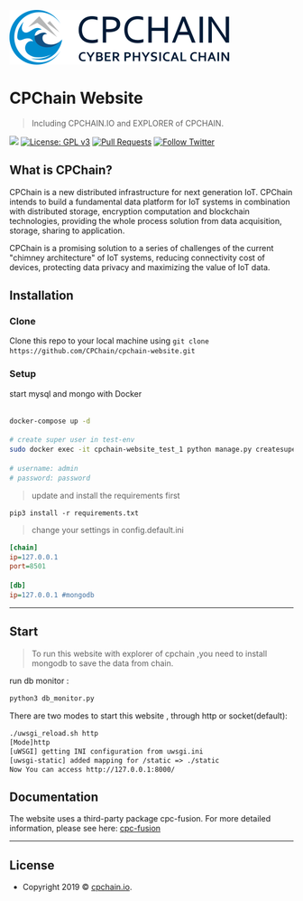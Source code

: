 ![](https://github.com/CPChain/cpchain-website/blob/master/static/img/logo_new.svg)



# CPChain Website

> Including CPCHAIN.IO and EXPLORER of CPCHAIN.

![](https://img.shields.io/badge/language-python3-orange.svg)
[![License: GPL v3](https://img.shields.io/badge/License-GPLv3-blue.svg)](https://www.gnu.org/licenses/gpl-3.0)
[![Pull Requests](https://img.shields.io/bitbucket/pr-raw/cpchain/chain.svg)](https://github.com/CPChain/cpchain-website/pulls)
[![Follow Twitter](https://img.shields.io/twitter/follow/cpchain_io.svg?label=Follow&style=social)](https://twitter.com/intent/follow?screen_name=cpchain_io)


## What is CPChain?
CPChain is a new distributed infrastructure for next generation IoT. CPChain intends to build a fundamental data platform for IoT systems in combination with distributed storage, encryption computation and blockchain technologies, providing the whole process solution from data acquisition, storage, sharing to application.

CPChain is a promising solution to a series of challenges of the current "chimney architecture" of IoT systems, reducing connectivity cost of devices, protecting data privacy and maximizing the value of IoT data.




## Installation

### Clone

Clone this repo to your local machine using `git clone https://github.com/CPChain/cpchain-website.git`

### Setup

start mysql and mongo with Docker

```bash

docker-compose up -d

# create super user in test-env
sudo docker exec -it cpchain-website_test_1 python manage.py createsuperuser

# username: admin
# password: password


```


> update and install the requirements first
```python3
pip3 install -r requirements.txt
```
> change your settings in config.default.ini
```ini
[chain]
ip=127.0.0.1
port=8501

[db]
ip=127.0.0.1 #mongodb
```

---
## Start
> To run this website with explorer of cpchain ,you need to install mongodb to save the data from chain.

run db monitor :
```python
python3 db_monitor.py
```
There are two modes to start this website , through http or socket(default):
```shell
./uwsgi_reload.sh http                                                  
[Mode]http
[uWSGI] getting INI configuration from uwsgi.ini
[uwsgi-static] added mapping for /static => ./static
Now You can access http://127.0.0.1:8000/
```

## Documentation 

The website uses a third-party package cpc-fusion. For more detailed information, please see here:
[cpc-fusion](https://docs.cpchain.io/api/cpc_fusion.html)

---

## License

- Copyright 2019 © [cpchain.io](https://cpchain.io).

